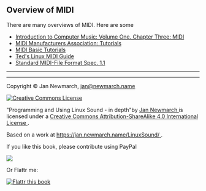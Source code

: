 
##  Overview of MIDI 


There are many overviews of MIDI. Here are some

+  [
	    Introduction to Computer Music: Volume One. Chapter Three: MIDI
	  ](http://www.indiana.edu/~emusic/etext/MIDI/chapter3_MIDI.shtml) 
+  [
	    MIDI Manufacturers Association: Tutorials
	  ](http://www.midi.org/aboutmidi/tutorials.php) 
+  [
	    MIDI Basic Tutorials
	  ](http://home.roadrunner.com/~jgglatt/tutr/miditutr.htm) 
+  [
	    Ted's Linux MIDI Guide
	  ](http://tedfelix.com/linux/linux-midi.html) 
+  [
	    Standard MIDI-File Format Spec. 1.1
	  ](http://www.cs.cmu.edu/~music/cmsip/readings/Standard-MIDI-file-format-updated.pdf) 
***

***


Copyright © Jan Newmarch, jan@newmarch.name


<a href="http://creativecommons.org/licenses/by-sa/4.0/" rel="license">
<img alt="Creative Commons License" src="https://i.creativecommons.org/l/by-sa/4.0/88x31.png" style="border-width:0"/>
</a>


"Programming and Using Linux Sound - in depth"by [
  Jan Newmarch
](https://jan.newmarch.name) is licensed under a [
  Creative Commons Attribution-ShareAlike 4.0 International License
](http://creativecommons.org/licenses/by-sa/4.0/) .


Based on a work at [
  https://jan.newmarch.name/LinuxSound/
](https://jan.newmarch.name/LinuxSound/) .


If you like this book, please contribute using PayPal


<a href="https://www.paypal.com/cgi-bin/webscr?cmd=_donations&amp;business=jan%40newmarch%2ename&amp;lc=AU&amp;item_name=LinuxSound&amp;currency_code=AUD&amp;bn=PP%2dDonationsBF%3abtn_donateCC_LG%2egif%3aNonHosted">
<img src="https://www.paypalobjects.com/WEBSCR-640-20110401-1/en_AU/i/btn/btn_donateCC_LG.gif"/>
</a>


Or Flattr me:


<a href="https://flattr.com/submit/auto?user_id=jannewmarch&amp;url=http://jan.newmarch.name&amp;title=Linux%20Sound&amp;description=Programming%20and%20Using%20Linu%20Sound&amp;language=en_GB&amp;tags=linux,sound,alsa,pulseaudio,JavaSound,MIDI&amp;category=text">
<img alt="Flattr this book" src="https://api.flattr.com/button/flattr-badge-large.png"/>
</a>
